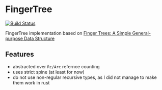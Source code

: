 # FingerTree
[![Build Status][build_badge]][build_url]

FingerTree implementation based on [Finger Trees: A Simple General-purpose Data Structure][paper]

## Features
- abstracted over `Rc/Arc` refernce counting
- uses strict spine (at least for now)
- do not use non-regular recursive types, as I did not manage to make them work in rust

[paper]: http://www.staff.city.ac.uk/~ross/papers/FingerTree.html
[build_badge]: https://travis-ci.org/aslpavel/fingertree-rs.svg?branch=master "build status"
[build_url]: https://travis-ci.org/aslpavel/fingertree-rs
